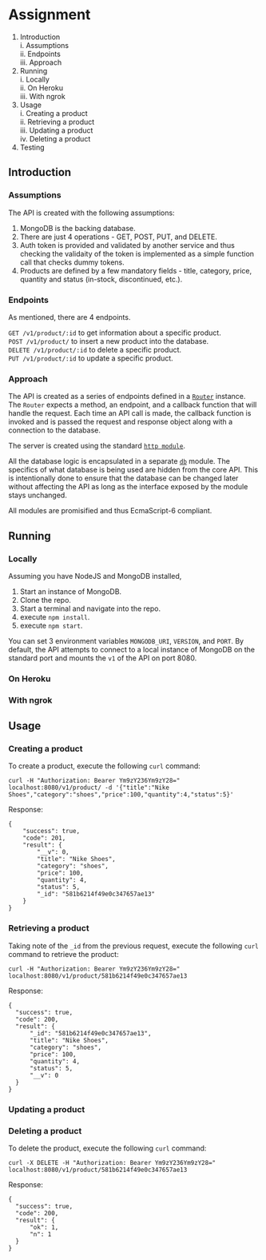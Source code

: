 # Assignment  
1. Introduction  
  i. Assumptions  
  ii. Endpoints  
  iii. Approach  
2. Running  
  i. Locally  
  ii. On Heroku  
  iii. With ngrok  
3. Usage  
  i. Creating a product  
  ii. Retrieving a product  
  iii. Updating a product  
  iv. Deleting a product
4. Testing  

## Introduction  
### Assumptions  
The API is created with the following assumptions:  

1. MongoDB is the backing database.  
2. There are just 4 operations - GET, POST, PUT, and DELETE.  
3. Auth token is provided and validated by another service and thus checking the validaity of the token is implemented as a simple function call that checks dummy tokens.  
4. Products are defined by a few mandatory fields - title, category, price, quantity and status (in-stock, discontinued, etc.).

### Endpoints  
As mentioned, there are 4 endpoints.  

`GET /v1/product/:id` to get information about a specific product.  
`POST /v1/product/` to insert a new product into the database.  
`DELETE /v1/product/:id` to delete a specific product.  
`PUT /v1/product/:id` to update a specific product.  

### Approach
The API is created as a series of endpoints defined in a [`Router`](https://github.com/littlejavachild/rest_api/blob/master/lib/router.js) instance. The `Router` expects a method, an endpoint, and a callback function that will handle the request.
Each time an API call is made, the callback function is invoked and is passed the request and response object along with a connection to the database.  

The server is created using the standard [`http module`](https://nodejs.org/api/http.html).  

All the database logic is encapsulated in a separate [`db`](https://github.com/littlejavachild/rest_api/blob/master/lib/db.js) module. The specifics of what database is being used are hidden from the core API. This is intentionally done to ensure that the database can be changed later without affecting the API as long as the interface exposed by the module stays unchanged.  

All modules are promisified and thus EcmaScript-6 compliant.  

## Running  
### Locally 

Assuming you have NodeJS and MongoDB installed,  

1. Start an instance of MongoDB.  
2. Clone the repo.  
3. Start a terminal and navigate into the repo. 
4. execute `npm install`.
5. execute `npm start`.  

You can set 3 environment variables `MONGODB_URI`, `VERSION`, and `PORT`. By default, the API attempts to connect to a local instance of MongoDB on the standard port and mounts the `v1` of the API on port 8080.  

### On Heroku  
### With ngrok  

## Usage  

### Creating a product

To create a product, execute the following `curl` command:

    curl -H "Authorization: Bearer Ym9zY236Ym9zY28=" localhost:8080/v1/product/ -d '{"title":"Nike Shoes","category":"shoes","price":100,"quantity":4,"status":5}'  
    
Response:  

    {
        "success": true,
        "code": 201,
        "result": {
            "__v": 0,
            "title": "Nike Shoes",
            "category": "shoes",
            "price": 100,
            "quantity": 4,
            "status": 5,
            "_id": "581b6214f49e0c347657ae13"
        }
    }

### Retrieving a product  

Taking note of the `_id` from the previous request, execute the following `curl` command to retrieve the product:  

    curl -H "Authorization: Bearer Ym9zY236Ym9zY28=" localhost:8080/v1/product/581b6214f49e0c347657ae13  
    
Response:  

    {
      "success": true,
      "code": 200,
      "result": {
          "_id": "581b6214f49e0c347657ae13",
          "title": "Nike Shoes",
          "category": "shoes",
          "price": 100,
          "quantity": 4,
          "status": 5,
          "__v": 0
      }
    }  

### Updating a product  
### Deleting a product  

To delete the product, execute the following `curl` command:  

    curl -X DELETE -H "Authorization: Bearer Ym9zY236Ym9zY28=" localhost:8080/v1/product/581b6214f49e0c347657ae13  
    
Response:  

    {
      "success": true,
      "code": 200,
      "result": {
          "ok": 1,
          "n": 1
      }
    }
